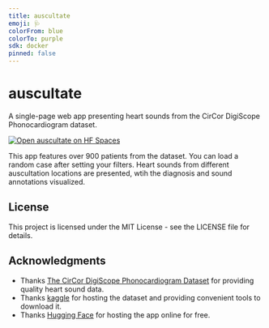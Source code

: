 ```yaml
---
title: auscultate
emoji: 🩺
colorFrom: blue
colorTo: purple
sdk: docker
pinned: false
---
```


# auscultate

A single-page web app presenting heart sounds from the CirCor DigiScope Phonocardiogram dataset.

[![Open auscultate on HF Spaces](https://huggingface.co/datasets/huggingface/badges/raw/main/open-in-hf-spaces-xl-dark.svg)](https://lysine-auscultate.hf.space/)

This app features over 900 patients from the dataset. You can load a random case after setting your filters.
Heart sounds from different auscultation locations are presented, wtih the diagnosis and sound annotations visualized.

## License

This project is licensed under the MIT License - see the LICENSE file for details.

## Acknowledgments

* Thanks [The CirCor DigiScope Phonocardiogram Dataset](https://www.kaggle.com/datasets/bjoernjostein/the-circor-digiscope-phonocardiogram-dataset-v2) for providing quality heart sound data.
* Thanks [kaggle](https://www.kaggle.com/) for hosting the dataset and providing convenient tools to download it.
* Thanks [Hugging Face](https://huggingface.co/) for hosting the app online for free.
